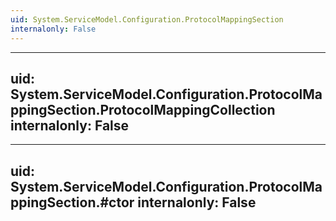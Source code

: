 ```yaml
---
uid: System.ServiceModel.Configuration.ProtocolMappingSection
internalonly: False
---
```


---
uid: System.ServiceModel.Configuration.ProtocolMappingSection.ProtocolMappingCollection
internalonly: False
---

---
uid: System.ServiceModel.Configuration.ProtocolMappingSection.#ctor
internalonly: False
---
